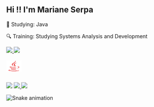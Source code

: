 ## Hi !! I'm Mariane Serpa

📙 Studying: Java

🔍 Training: Studying Systems Analysis and Development

 <div>
  <a href="https://github.com/MarianeSerpa">
  <img height="180em" src="https://github-readme-stats.vercel.app/api?username=MarianeSerpa&show_icons=true&theme=chartreuse-dark&include_all_commits=true&count_private=true"/>
  <img height="180em" src="https://github-readme-stats.vercel.app/api/top-langs/?username=MarianeSerpa&layout=compact&langs_count=7&theme=chartreuse-dark"/>
</div>
  
  
<div style="display: inline_block"><br>
  <img align="center" alt="Rafa-Js" height="30" width="40" src="https://github.com/devicons/devicon/blob/master/icons/java/java-plain.svg">

  
  ##
 
<div> 

  <a href="https://www.instagram.com/mariane.serpa/" target="_blank"><img src="https://img.shields.io/badge/-Instagram-%23E4405F?style=for-the-badge&logo=instagram&logoColor=white" target="_blank"></a>
  <a href = "mailto:mariane.serpa_2701@hotmail.com"><img src="https://img.shields.io/badge/-Gmail-%23333?style=for-the-badge&logo=gmail&logoColor=white" target="_blank">
</a>
  <a href="https://www.linkedin.com/in/mariane-serpa/" target="_blank"><img src="https://img.shields.io/badge/-LinkedIn-%230077B5?style=for-the-badge&logo=linkedin&logoColor=white" target="_blank"></a> 
 
  ![Snake animation](https://github.com/Serpa27/Serpa27/blob/output/github-contribution-grid-snake.svg)
 
</div>

